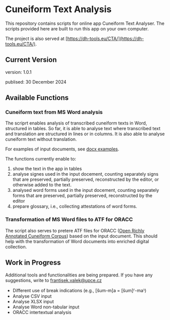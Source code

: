 # Cuneiform Text Analysis

This repository contains scripts for online app Cuneiform Text Analyser. The scripts provided here are built to run this app on your own computer.

The project is also served at [https://dh-tools.eu/CTA/](https://dh-tools.eu/CTA/).

## Current Version
version: 1.0.1

publised: 30 December 2024

## Available Functions
### Cuneiform text from MS Word analysis
The scriprt enables analysis of transcribed cuneiform texts in Word, structured in tables. So far, it is able to analyse text where transcribed text and translation are structured in lines or in columns. It is also able to analyse cuneiform text without translation.

For examples of input documents, see [docx examples](https://github.com/valekfrantisek/CuneiformTextAnalysis/tree/main/frontend/examples).

The functions currently enable to:
1) show the text in the app in tables
2) analyse signes used in the input docement, counting separately signs that are preserved, partially preserved, reconstructed by the editor, or otherwise added to the text.
3) analysed word forms used in the input docement, counting separately forms that are preserved, partially preserved, reconstructed by the editor
4) prepare glossary, i.e., collecting attestations of word forms.

### Transformation of MS Word files to ATF for ORACC
The script also serves to pretere ATF files for ORACC ([Open Richly Annotated Cuneiform Corpus](https://oracc.museum.upenn.edu/)) based on the input document. This should help with the transformation of Word documents into enriched digital collection.

## Work in Progress
Additional tools and functionalities are being prepared. If you have any suggestions, write to [frantisek.valek@upce.cz](mailto:frantisek.valek@upce.cz)

- Different use of break indications (e.g., [šum-m]a = [šum]⸢-ma⸣)
- Analyse CSV input
- Analyse XLSX input
- Analyse Word non-tabular input
- ORACC intertextual analysis
